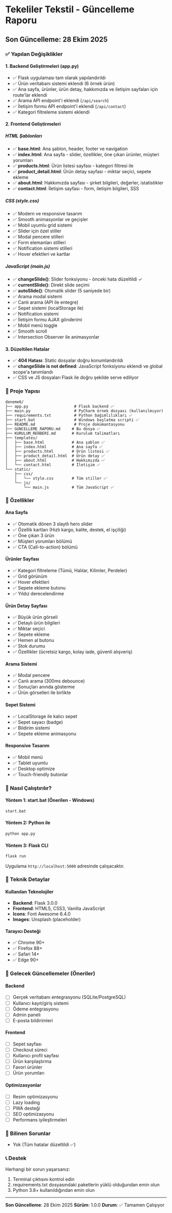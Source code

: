 # Tekeliler Tekstil - Güncelleme Raporu

## Son Güncelleme: 28 Ekim 2025

### ✅ Yapılan Değişiklikler

#### 1. Backend Geliştirmeleri (app.py)
- ✅ Flask uygulaması tam olarak yapılandırıldı
- ✅ Ürün veritabanı sistemi eklendi (6 örnek ürün)
- ✅ Ana sayfa, ürünler, ürün detay, hakkımızda ve iletişim sayfaları için route'lar eklendi
- ✅ Arama API endpoint'i eklendi (`/api/search`)
- ✅ İletişim formu API endpoint'i eklendi (`/api/contact`)
- ✅ Kategori filtreleme sistemi eklendi

#### 2. Frontend Geliştirmeleri

##### HTML Şablonları
- ✅ **base.html**: Ana şablon, header, footer ve navigation
- ✅ **index.html**: Ana sayfa - slider, özellikler, öne çıkan ürünler, müşteri yorumları
- ✅ **products.html**: Ürün listesi sayfası - kategori filtresi ile
- ✅ **product_detail.html**: Ürün detay sayfası - miktar seçici, sepete ekleme
- ✅ **about.html**: Hakkımızda sayfası - şirket bilgileri, değerler, istatistikler
- ✅ **contact.html**: İletişim sayfası - form, iletişim bilgileri, SSS

##### CSS (style.css)
- ✅ Modern ve responsive tasarım
- ✅ Smooth animasyonlar ve geçişler
- ✅ Mobil uyumlu grid sistemi
- ✅ Slider için özel stiller
- ✅ Modal pencere stilleri
- ✅ Form elemanları stilleri
- ✅ Notification sistemi stilleri
- ✅ Hover efektleri ve kartlar

##### JavaScript (main.js)
- ✅ **changeSlide()**: Slider fonksiyonu - önceki hata düzeltildi ✓
- ✅ **currentSlide()**: Direkt slide seçimi
- ✅ **autoSlide()**: Otomatik slider (5 saniyede bir)
- ✅ Arama modal sistemi
- ✅ Canlı arama (API ile entegre)
- ✅ Sepet sistemi (localStorage ile)
- ✅ Notification sistemi
- ✅ İletişim formu AJAX gönderimi
- ✅ Mobil menü toggle
- ✅ Smooth scroll
- ✅ Intersection Observer ile animasyonlar

#### 3. Düzeltilen Hatalar
- ✅ **404 Hatası**: Static dosyalar doğru konumlandırıldı
- ✅ **changeSlide is not defined**: JavaScript fonksiyonu eklendi ve global scope'a tanımlandı
- ✅ CSS ve JS dosyaları Flask ile doğru şekilde serve ediliyor

### 📁 Proje Yapısı

```
deneme6/
├── app.py                    # Flask backend ✅
├── main.py                   # PyCharm örnek dosyası (kullanılmıyor)
├── requirements.txt          # Python bağımlılıkları ✅
├── start.bat                 # Windows başlatma scripti ✅
├── README.md                 # Proje dokümantasyonu
├── GUNCELLEME_RAPORU.md     # Bu dosya ✅
├── KURULUM_REHBERI.md       # Kurulum talimatları
├── templates/
│   ├── base.html            # Ana şablon ✅
│   ├── index.html           # Ana sayfa ✅
│   ├── products.html        # Ürün listesi ✅
│   ├── product_detail.html  # Ürün detay ✅
│   ├── about.html           # Hakkımızda ✅
│   └── contact.html         # İletişim ✅
└── static/
    ├── css/
    │   └── style.css        # Tüm stiller ✅
    └── js/
        └── main.js          # Tüm JavaScript ✅
```

### 🎨 Özellikler

#### Ana Sayfa
- ✅ Otomatik dönen 3 slaytlı hero slider
- ✅ Özellik kartları (Hızlı kargo, kalite, destek, el işçiliği)
- ✅ Öne çıkan 3 ürün
- ✅ Müşteri yorumları bölümü
- ✅ CTA (Call-to-action) bölümü

#### Ürünler Sayfası
- ✅ Kategori filtreleme (Tümü, Halılar, Kilimler, Perdeler)
- ✅ Grid görünüm
- ✅ Hover efektleri
- ✅ Sepete ekleme butonu
- ✅ Yıldız derecelendirme

#### Ürün Detay Sayfası
- ✅ Büyük ürün görseli
- ✅ Detaylı ürün bilgileri
- ✅ Miktar seçici
- ✅ Sepete ekleme
- ✅ Hemen al butonu
- ✅ Stok durumu
- ✅ Özellikler (ücretsiz kargo, kolay iade, güvenli alışveriş)

#### Arama Sistemi
- ✅ Modal pencere
- ✅ Canlı arama (300ms debounce)
- ✅ Sonuçları anında gösterme
- ✅ Ürün görselleri ile birlikte

#### Sepet Sistemi
- ✅ LocalStorage ile kalıcı sepet
- ✅ Sepet sayacı (badge)
- ✅ Bildirim sistemi
- ✅ Sepete ekleme animasyonu

#### Responsive Tasarım
- ✅ Mobil menü
- ✅ Tablet uyumlu
- ✅ Desktop optimize
- ✅ Touch-friendly butonlar

### 🚀 Nasıl Çalıştırılır?

#### Yöntem 1: start.bat (Önerilen - Windows)
```bash
start.bat
```

#### Yöntem 2: Python ile
```bash
python app.py
```

#### Yöntem 3: Flask CLI
```bash
flask run
```

Uygulama `http://localhost:5000` adresinde çalışacaktır.

### 🔧 Teknik Detaylar

#### Kullanılan Teknolojiler
- **Backend**: Flask 3.0.0
- **Frontend**: HTML5, CSS3, Vanilla JavaScript
- **Icons**: Font Awesome 6.4.0
- **Images**: Unsplash (placeholder)

#### Tarayıcı Desteği
- ✅ Chrome 90+
- ✅ Firefox 88+
- ✅ Safari 14+
- ✅ Edge 90+

### 📝 Gelecek Güncellemeler (Öneriler)

#### Backend
- [ ] Gerçek veritabanı entegrasyonu (SQLite/PostgreSQL)
- [ ] Kullanıcı kayıt/giriş sistemi
- [ ] Ödeme entegrasyonu
- [ ] Admin paneli
- [ ] E-posta bildirimleri

#### Frontend
- [ ] Sepet sayfası
- [ ] Checkout süreci
- [ ] Kullanıcı profil sayfası
- [ ] Ürün karşılaştırma
- [ ] Favori ürünler
- [ ] Ürün yorumları

#### Optimizasyonlar
- [ ] Resim optimizasyonu
- [ ] Lazy loading
- [ ] PWA desteği
- [ ] SEO optimizasyonu
- [ ] Performans iyileştirmeleri

### 🐛 Bilinen Sorunlar
- Yok (Tüm hatalar düzeltildi ✅)

### 📞 Destek
Herhangi bir sorun yaşarsanız:
1. Terminal çıktısını kontrol edin
2. requirements.txt dosyasındaki paketlerin yüklü olduğundan emin olun
3. Python 3.8+ kullanıldığından emin olun

---
**Son Güncelleme**: 28 Ekim 2025
**Sürüm**: 1.0.0
**Durum**: ✅ Tamamen Çalışıyor

